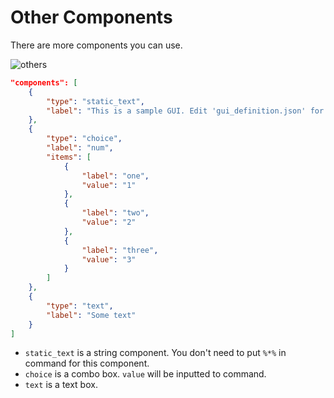 # Other Components

There are more components you can use.

![others](https://user-images.githubusercontent.com/69258547/171445898-7b696c95-a081-4a3a-aa66-71b8265f64d8.png)

```json
"components": [
    {
        "type": "static_text",
        "label": "This is a sample GUI. Edit 'gui_definition.json' for your scripts."
    },
    {
        "type": "choice",
        "label": "num",
        "items": [
            {
                "label": "one",
                "value": "1"
            },
            {
                "label": "two",
                "value": "2"
            },
            {
                "label": "three",
                "value": "3"
            }
        ]
    },
    {
        "type": "text",
        "label": "Some text"
    }
]
```

-   `static_text` is a string component. You don't need to put `%*%` in command for this component.
-   `choice` is a combo box. `value` will be inputted to command.
-   `text` is a text box.
